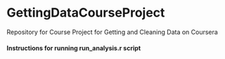 # GettingDataCourseProject
Repository for Course Project for Getting and Cleaning Data on Coursera 

#### Instructions for running run_analysis.r script
